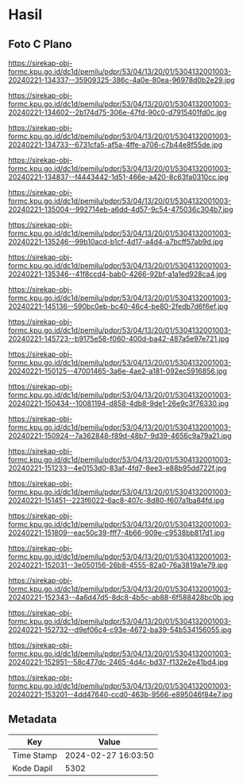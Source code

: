 # Hasil

## Foto C Plano

https://sirekap-obj-formc.kpu.go.id/dc1d/pemilu/pdpr/53/04/13/20/01/5304132001003-20240221-134337--35909325-386c-4a0e-80ea-96978d0b2e29.jpg

https://sirekap-obj-formc.kpu.go.id/dc1d/pemilu/pdpr/53/04/13/20/01/5304132001003-20240221-134602--2b174d75-306e-47fd-90c0-d7915401fd0c.jpg

https://sirekap-obj-formc.kpu.go.id/dc1d/pemilu/pdpr/53/04/13/20/01/5304132001003-20240221-134733--6731cfa5-af5a-4ffe-a706-c7b44e8f55de.jpg

https://sirekap-obj-formc.kpu.go.id/dc1d/pemilu/pdpr/53/04/13/20/01/5304132001003-20240221-134837--f4443442-1d51-466e-a420-8c63fa0310cc.jpg

https://sirekap-obj-formc.kpu.go.id/dc1d/pemilu/pdpr/53/04/13/20/01/5304132001003-20240221-135004--992714eb-a6dd-4d57-9c54-475036c304b7.jpg

https://sirekap-obj-formc.kpu.go.id/dc1d/pemilu/pdpr/53/04/13/20/01/5304132001003-20240221-135246--99b10acd-b1cf-4d17-a4d4-a7bcff57ab9d.jpg

https://sirekap-obj-formc.kpu.go.id/dc1d/pemilu/pdpr/53/04/13/20/01/5304132001003-20240221-135346--41f8ccd4-bab0-4266-92bf-a1a1ed928ca4.jpg

https://sirekap-obj-formc.kpu.go.id/dc1d/pemilu/pdpr/53/04/13/20/01/5304132001003-20240221-145136--590bc0eb-bc40-46c4-be80-2fedb7d6f6ef.jpg

https://sirekap-obj-formc.kpu.go.id/dc1d/pemilu/pdpr/53/04/13/20/01/5304132001003-20240221-145723--b9175e58-f060-400d-ba42-487a5e97e721.jpg

https://sirekap-obj-formc.kpu.go.id/dc1d/pemilu/pdpr/53/04/13/20/01/5304132001003-20240221-150125--47001465-3a6e-4ae2-a181-092ec5916856.jpg

https://sirekap-obj-formc.kpu.go.id/dc1d/pemilu/pdpr/53/04/13/20/01/5304132001003-20240221-150434--10081194-d858-4db8-9de1-26e9c3f76330.jpg

https://sirekap-obj-formc.kpu.go.id/dc1d/pemilu/pdpr/53/04/13/20/01/5304132001003-20240221-150924--7a362848-f89d-48b7-9d39-4656c9a79a21.jpg

https://sirekap-obj-formc.kpu.go.id/dc1d/pemilu/pdpr/53/04/13/20/01/5304132001003-20240221-151233--4e0153d0-83af-4fd7-8ee3-e88b95dd722f.jpg

https://sirekap-obj-formc.kpu.go.id/dc1d/pemilu/pdpr/53/04/13/20/01/5304132001003-20240221-151451--223f6022-6ac8-407c-8d80-f607a1ba84fd.jpg

https://sirekap-obj-formc.kpu.go.id/dc1d/pemilu/pdpr/53/04/13/20/01/5304132001003-20240221-151809--eac50c39-fff7-4b66-909e-c9538bb817d1.jpg

https://sirekap-obj-formc.kpu.go.id/dc1d/pemilu/pdpr/53/04/13/20/01/5304132001003-20240221-152031--3e050156-26b8-4555-82a0-76a3819a1e79.jpg

https://sirekap-obj-formc.kpu.go.id/dc1d/pemilu/pdpr/53/04/13/20/01/5304132001003-20240221-152343--4a6d47d5-8dc8-4b5c-ab88-6f588428bc0b.jpg

https://sirekap-obj-formc.kpu.go.id/dc1d/pemilu/pdpr/53/04/13/20/01/5304132001003-20240221-152732--d9ef06c4-c93e-4672-ba39-54b534156055.jpg

https://sirekap-obj-formc.kpu.go.id/dc1d/pemilu/pdpr/53/04/13/20/01/5304132001003-20240221-152951--58c477dc-2465-4d4c-bd37-f132e2e41bd4.jpg

https://sirekap-obj-formc.kpu.go.id/dc1d/pemilu/pdpr/53/04/13/20/01/5304132001003-20240221-153201--4dd47640-ccd0-463b-9566-e895046f84e7.jpg


## Metadata

| Key        | Value               |
| ---------- | ------------------- |
| Time Stamp | 2024-02-27 16:03:50 |
| Kode Dapil | 5302                |



